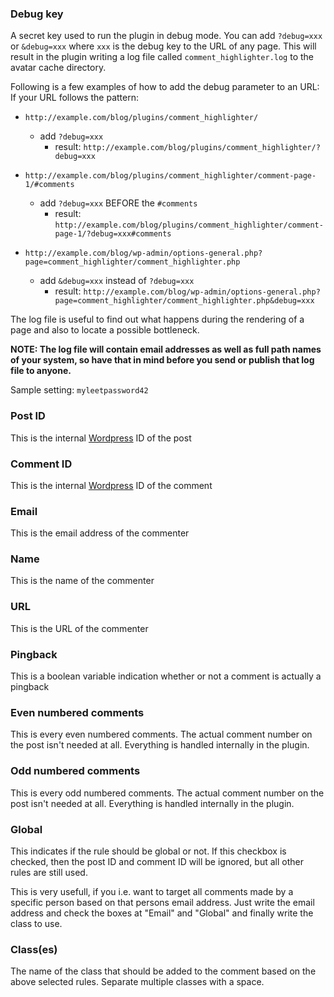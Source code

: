 ### Debug key ###
A secret key used to run the plugin in debug mode. You can add `?debug=xxx` or `&debug=xxx` where `xxx` is the debug key to the URL of any page. This will result in the plugin writing a log file called `comment_highlighter.log` to the avatar cache directory.

Following is a few examples of how to add the debug parameter to an URL:
If your URL follows the pattern:

  * `http://example.com/blog/plugins/comment_highlighter/`
    * add `?debug=xxx`
      * result: `http://example.com/blog/plugins/comment_highlighter/?debug=xxx`

  * `http://example.com/blog/plugins/comment_highlighter/comment-page-1/#comments`
    * add `?debug=xxx` BEFORE the `#comments`
      * result: `http://example.com/blog/plugins/comment_highlighter/comment-page-1/?debug=xxx#comments`

  * `http://example.com/blog/wp-admin/options-general.php?page=comment_highlighter/comment_highlighter.php`
    * add `&debug=xxx` instead of `?debug=xxx`
      * result: `http://example.com/blog/wp-admin/options-general.php?page=comment_highlighter/comment_highlighter.php&debug=xxx`

The log file is useful to find out what happens during the rendering of a page and also to locate a possible bottleneck.

**NOTE: The log file will contain email addresses as well as full path names of your system, so have that in mind before you send or publish that log file to anyone.**

Sample setting: `myleetpassword42`

### Post ID ###
This is the internal [Wordpress](http://wordpress.org) ID of the post

### Comment ID ###
This is the internal [Wordpress](http://wordpress.org) ID of the comment

### Email ###
This is the email address of the commenter

### Name ###
This is the name of the commenter

### URL ###
This is the URL of the commenter

### Pingback ###
This is a boolean variable indication whether or not a comment is actually a pingback

### Even numbered comments ###
This is every even numbered comments. The actual comment number on the post isn't needed at all. Everything is handled internally in the plugin.

### Odd numbered comments ###
This is every odd numbered comments. The actual comment number on the post isn't needed at all. Everything is handled internally in the plugin.

### Global ###
This indicates if the rule should be global or not. If this checkbox is checked, then the post ID and comment ID will be ignored, but all other rules are still used.

This is very usefull, if you i.e. want to target all comments made by a specific person based on that persons email address. Just write the email address and check the boxes at "Email" and "Global" and finally write the class to use.

### Class(es) ###
The name of the class that should be added to the comment based on the above selected rules. Separate multiple classes with a space.